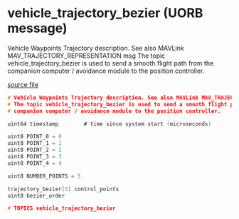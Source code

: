 # vehicle_trajectory_bezier (UORB message)

Vehicle Waypoints Trajectory description. See also MAVLink MAV_TRAJECTORY_REPRESENTATION msg
The topic vehicle_trajectory_bezier is used to send a smooth flight path from the
companion computer / avoidance module to the position controller.

[source file](https://github.com/PX4/PX4-Autopilot/blob/release/1.13/msg/vehicle_trajectory_bezier.msg)

```c
# Vehicle Waypoints Trajectory description. See also MAVLink MAV_TRAJECTORY_REPRESENTATION msg
# The topic vehicle_trajectory_bezier is used to send a smooth flight path from the
# companion computer / avoidance module to the position controller.

uint64 timestamp		# time since system start (microseconds)

uint8 POINT_0 = 0
uint8 POINT_1 = 1
uint8 POINT_2 = 2
uint8 POINT_3 = 3
uint8 POINT_4 = 4

uint8 NUMBER_POINTS = 5

trajectory_bezier[5] control_points
uint8 bezier_order

# TOPICS vehicle_trajectory_bezier

```
